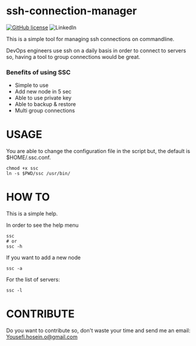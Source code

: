 # ssh-connection-manager


[![GitHub license](https://img.shields.io/github/license/hosein-yousefii/ssh-connection-manager)](https://github.com/hosein-yousefii/ssh-connection-manager/blob/master/LICENSE)
![LinkedIn](https://shields.io/badge/style-hoseinyousefi-black?logo=linkedin&label=LinkedIn&link=https://www.linkedin.com/in/hoseinyousefi)


This is a simple tool for managing ssh connections on commandline.

DevOps engineers use ssh on a daily basis in order to connect to servers so, having a tool to group connections would be great.

### Benefits of using SSC

- Simple to use
- Add new node in 5 sec
- Able to use private key
- Able to backup & restore
- Multi group connections


# USAGE

You are able to change the configuration file in the script but, the default is $HOME/.ssc.conf.

```
chmod +x ssc
ln -s $PWD/ssc /usr/bin/
```

# HOW TO

This is a simple help.

In order to see the help menu

```
ssc
# or
ssc -h
```

If you want to add a new node

```
ssc -a
```

For the list of servers:

```
ssc -l
```

# CONTRIBUTE

Do you want to contribute so, don't waste your time and send me an email: Yousefi.hosein.o@gmail.com

